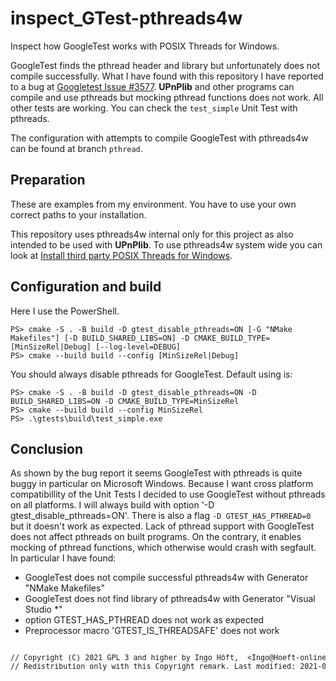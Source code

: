 # inspect_GTest-pthreads4w
Inspect how GoogleTest works with POSIX Threads for Windows.

GoogleTest finds the pthread header and library but unfortunately does not compile successfully. What I have found with this repository I have reported to a bug at [Googletest Issue #3577](https://github.com/google/googletest/issues/3577). **UPnPlib** and other programs can compile and use pthreads but mocking pthread functions does not work. All other tests are working. You can check the `test_simple` Unit Test with pthreads.

The configuration with attempts to compile GoogleTest with pthreads4w can be found at branch `pthread`.

## Preparation
These are examples from my environment. You have to use your own correct paths to your installation.

This repository uses pthreads4w internal only for this project as also intended to be used with **UPnPlib**. To use pthreads4w system wide you can look at [Install third party POSIX Threads for Windows](https://stackoverflow.com/q/69275376/5014688).

## Configuration and build
Here I use the PowerShell.

    PS> cmake -S . -B build -D gtest_disable_pthreads=ON [-G "NMake Makefiles"] [-D BUILD_SHARED_LIBS=ON] -D CMAKE_BUILD_TYPE=[MinSizeRel|Debug] [--log-level=DEBUG]
    PS> cmake --build build --config [MinSizeRel|Debug]

You should always disable pthreads for GoogleTest. Default using is:

    PS> cmake -S . -B build -D gtest_disable_pthreads=ON -D BUILD_SHARED_LIBS=ON -D CMAKE_BUILD_TYPE=MinSizeRel
    PS> cmake --build build --config MinSizeRel
    PS> .\gtests\build\test_simple.exe

## Conclusion
As shown by the bug report it seems GoogleTest with pthreads is quite buggy in particular on Microsoft Windows. Because I want cross platform compatibillity of the Unit Tests I decided to use GoogleTest without pthreads on all platforms. I will always build with option '-D gtest_disable_pthreads=ON'. There is also a flag `-D GTEST_HAS_PTHREAD=0` but it doesn't work as expected. Lack of pthread support with GoogleTest does not affect pthreads on built programs. On the contrary, it enables mocking of pthread functions, which otherwise would crash with segfault. In particular I have found:

- GoogleTest does not compile successful pthreads4w with Generator "NMake Makefiles"
- GoogleTest does not find library of pthreads4w with Generator "Visual Studio *"
- option GTEST_HAS_PTHREAD does not work as expected
- Preprocessor macro 'GTEST_IS_THREADSAFE' does not work

<pre><sup>
// Copyright (C) 2021 GPL 3 and higher by Ingo Höft,  &#60;Ingo&#64;Hoeft-online.de&#62;
// Redistribution only with this Copyright remark. Last modified: 2021-09-23
</sup></sup>
